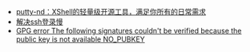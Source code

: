 - [putty-nd：XShell的轻量级开源工具，满足你所有的日常需求](putty-nd.md)
- [解决ssh登录慢](speed-login-via-ssh.md)
- [GPG error The following signatures couldn't be verified because the public key is not available NO_PUBKEY](apt-get-no-public-key.md)